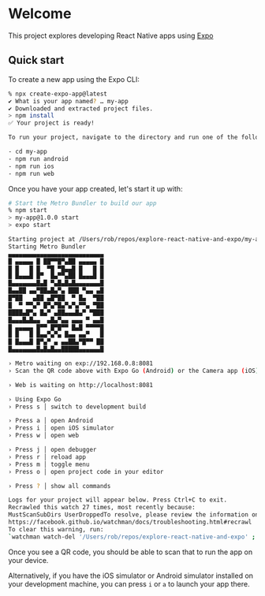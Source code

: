# Welcome

This project explores developing React Native apps using [Expo](https://expo.dev/)

## Quick start

To create a new app using the Expo CLI:

```sh
% npx create-expo-app@latest
✔ What is your app named? … my-app
✔ Downloaded and extracted project files.
> npm install
✅ Your project is ready!

To run your project, navigate to the directory and run one of the following npm commands.

- cd my-app
- npm run android
- npm run ios
- npm run web
```

Once you have your app created, let's start it up with:

```sh
# Start the Metro Bundler to build our app
% npm start
> my-app@1.0.0 start
> expo start

Starting project at /Users/rob/repos/explore-react-native-and-expo/my-app
Starting Metro Bundler
▄▄▄▄▄▄▄▄▄▄▄▄▄▄▄▄▄▄▄▄▄▄▄▄▄▄▄
█ ▄▄▄▄▄ █ ██▀▀█▀▄██ ▄▄▄▄▄ █
█ █   █ █  ▀█ ▀█▄▄█ █   █ █
█ █▄▄▄█ █▀  █▄▀▀▄██ █▄▄▄█ █
█▄▄▄▄▄▄▄█▄█ ▀▄█▄█▄█▄▄▄▄▄▄▄█
█▄▄██ ▄▄▀██▄█▄▀▄ ███ ▀▄▄ ▄█
█▀██   ▄██ ▄█▀██  ▀ █▄  ▀██
█  ▀ ▀▀▄▀ █▀▄▀█▄▀▄▀▄▀▀▄ ▀██
████▄█▀▄ █▄▀ ▄██▄▄▄█▄▀ ▀███
█▄▄▄█▄█▄▄  ▄█▄▀▄▄ ▄▄▄ ▀ ▄▄█
█ ▄▄▄▄▄ █▀▀ █▀█▀▀ █▄█ ▀▀▀▀█
█ █   █ █▄▄▀▄▀▄ █▄▄ ▄▄▀   █
█ █▄▄▄█ █▀▄▀ ▄ ▄▄██▄▀█▀▀ ██
█▄▄▄▄▄▄▄█▄█▄█▄▄█████▄▄▄▄▄▄█

› Metro waiting on exp://192.168.0.8:8081
› Scan the QR code above with Expo Go (Android) or the Camera app (iOS)

› Web is waiting on http://localhost:8081

› Using Expo Go
› Press s │ switch to development build

› Press a │ open Android
› Press i │ open iOS simulator
› Press w │ open web

› Press j │ open debugger
› Press r │ reload app
› Press m │ toggle menu
› Press o │ open project code in your editor

› Press ? │ show all commands

Logs for your project will appear below. Press Ctrl+C to exit.
Recrawled this watch 27 times, most recently because:
MustScanSubDirs UserDroppedTo resolve, please review the information on
https://facebook.github.io/watchman/docs/troubleshooting.html#recrawl
To clear this warning, run:
`watchman watch-del '/Users/rob/repos/explore-react-native-and-expo' ; watchman watch-project '/Users/rob/repos/explore-react-native-and-expo'`
```

Once you see a QR code, you should be able to scan that to run the app on your device.

Alternatively, if you have the iOS simulator or Android simulator installed on your development machine, you can press `i` or `a` to launch your app there.
